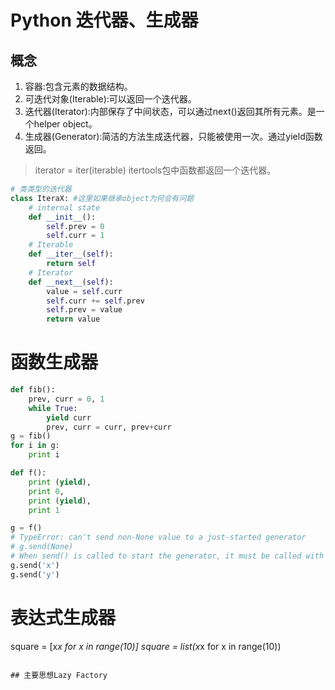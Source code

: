 # Python 迭代器、生成器

## 概念

1. 容器:包含元素的数据结构。
2. 可迭代对象(Iterable):可以返回一个迭代器。
3. 迭代器(Iterator):内部保存了中间状态，可以通过next()返回其所有元素。是一个helper object。
4. 生成器(Generator):简洁的方法生成迭代器，只能被使用一次。通过yield函数返回。
> iterator = iter(iterable)
> itertools包中函数都返回一个迭代器。

```python
# 类类型的迭代器
class IteraX: #这里如果继承object为何会有问题
    # internal state
    def __init__():
        self.prev = 0
        self.curr = 1
    # Iterable
    def __iter__(self):
        return self
    # Iterator
    def __next__(self):
        value = self.curr
        self.curr += self.prev
        self.prev = value
        return value
```
# 函数生成器

```python
def fib():
    prev, curr = 0, 1
    while True:
        yield curr
        prev, curr = curr, prev+curr
g = fib()
for i in g:
    print i

def f():
    print (yield),
    print 0,
    print (yield),
    print 1

g = f()
# TypeError: can't send non-None value to a just-started generator
# g.send(None)
# When send() is called to start the generator, it must be called with None as the argument, because there is no yield expression that could receive the value.
g.send('x')
g.send('y')
```
# 表达式生成器
square = [x*x for x in range(10)]
square = list(x*x for x in range(10))
```

## 主要思想Lazy Factory


